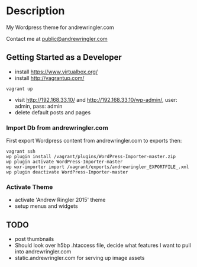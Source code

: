# Description
My Wordpress theme for andrewringler.com

Contact me at [public@andrewringler.com](mailto:public@andrewringler.com "public@andrewringler.com")

## Getting Started as a Developer
* install https://www.virtualbox.org/
* install http://vagrantup.com/

`vagrant up`

* visit http://192.168.33.10/ and http://192.168.33.10/wp-admin/, user: admin, pass: admin
* delete default posts and pages


### Import Db from andrewringler.com
First export Wordpress content from andrewringler.com to exports then:

    vagrant ssh
    wp plugin install /vagrant/plugins/WordPress-Importer-master.zip
    wp plugin activate WordPress-Importer-master
    wp wxr-importer import /vagrant/exports/andrewringler_EXPORTFILE_.xml
    wp plugin deactivate WordPress-Importer-master

### Activate Theme
* activate 'Andrew Ringler 2015' theme
* setup menus and widgets

    
## TODO


* post thumbnails    
* Should look over h5bp .htaccess file, decide what features I want to pull into andrewringler.com
* static.andrewringler.com for serving up image assets
